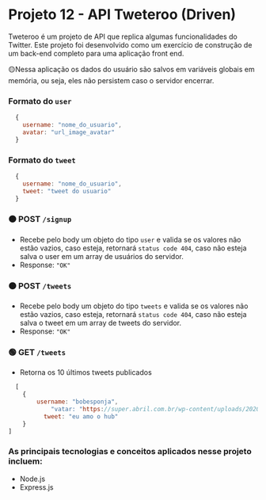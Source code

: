 # Projeto 12 - API Tweteroo (Driven)
Tweteroo é um projeto de API que replica algumas funcionalidades do Twitter. Este projeto foi desenvolvido como um exercício de construção de um back-end completo para uma aplicação front end.

🟡Nessa aplicação os dados do usuário são salvos em variáveis globais em memória, ou seja, eles não persistem caso o servidor encerrar.

### Formato do ```user```

```javascript
  {
    username: "nome_do_usuario",
    avatar: "url_image_avatar"
  }
```
### Formato do ```tweet```

```javascript
  {
    username: "nome_do_usuario",
    tweet: "tweet do usuario"
  }
```

### 🟠 POST ```/signup```
* Recebe pelo body um objeto do tipo ```user``` e valida se os valores não estão vazios, caso esteja, retornará ```status code 404```, caso não esteja salva o user em um array de usuários do servidor.
* Response: ```"OK"```

### 🟠 POST ```/tweets```
* Recebe pelo body um objeto do tipo ```tweets``` e valida se os valores não estão vazios, caso esteja, retornará ```status code 404```, caso não esteja salva o tweet em um array de tweets do servidor.
* Response: ```"OK"```

### 🟢 GET ```/tweets```
* Retorna os 10 últimos tweets publicados
```javascript
  [
	{
		username: "bobesponja",
			"vatar: "https://super.abril.com.br/wp-content/uploads/2020/09/04-09_gato_SITE.jpg?  quality=70&strip=info",
		  tweet: "eu amo o hub"
	}
]
```

### As principais tecnologias e conceitos aplicados nesse projeto incluem:
* Node.js
* Express.js
